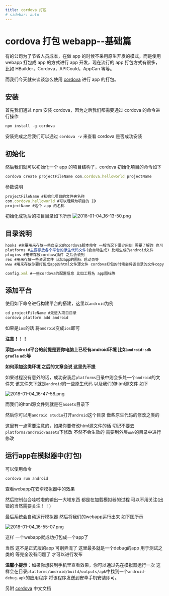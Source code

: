 ```yaml
---
title: cordova 打包
# sidebar: auto
---
```


# cordova 打包 webapp--基础篇

有的公司为了节省人员成本，在做 app 的时候不采用原生开发的模式，而是使用 webapp 打包成 app 的方式进行 app 开发，现在流行的 app 打包方式有很多，比如 HBuilder，Cordova，APICould，AppCan 等等。

而我们今天就来谈谈怎么使用 [cordova](http://cordova.axuer.com/) 进行 app 的打包。

## 安装

首先我们通过 npm 安装 cordova，因为之后我们都需要通过 cordova 的命令进行操作

```js
npm install -g cordova
```

安装完成之后我们可以通过 `cordova -v` 来查看 cordova 是否成功安装

## 初始化

然后我们就可以初始化一个 app 的项目结构了，cordova 初始化项目的命令如下

```js
cordova create projectFileName com.cordova.helloworld projectName
```

参数说明

```js
projectFileName #初始化项目的文件夹名称
com.cordova.helloworld #可以理解为项目的 ID
projectName #这个 app 的名称
```





初始化成功后的项目目录如下所示
![2018-01-04_16-13-50.png](http://upload-images.jianshu.io/upload_images/2262344-b1159a6363a0a87c.png?imageMogr2/auto-orient/strip%7CimageView2/2/w/1240)




## 目录说明

```js
hooks #主要用来存放一些自定义的cordova脚本命令 一般情况下很少用到 需要了解的 也可自行百度谷歌看看
platforms #主要存放各个平台的原生代码文件(会自动生成) 比如生成的android文件
plugins #用来存放cordova插件 之后会说到
res #用来存放一些资源文件 比如app的图标 启动页等
www #用来存放你要打包成app的html文件源文件 cordova打包的时候会将该目录的文件copy到对应平台文件目录中 index.html为入口文件

config.xml #一些cordova的配置信息 比如工程名 app图标等
```



## 添加平台

使用如下命令进行构建平台的搭建，这里以`android`为例

```js
cd projectFileName #先进入项目目录
cordova platform add android
```

如果是`ios`的话 将`android`变成`ios`即可

**注意！！！**

**添加`android`平台的前提是要你电脑上已经有android环境 比如`android-sdk` `gradle` `adb`等**

**如何添加这类环境 之后的文章会说 这里先不提**



如果过程没有意外的话，成功安装后`platforms`目录中则会多处一个`android`的文件夹 该文件夹下就是`android`的一些原生代码 以及我们的html源文件 如下 

![2018-01-04_16-47-58.png](http://upload-images.jianshu.io/upload_images/2262344-ec7b49700640cec3.png?imageMogr2/auto-orient/strip%7CimageView2/2/w/1240)


而我们的html源文件则就是在`assets`目录下

然后你可以用`android studio`打开`android`这个目录 做些原生代码的修改之类的

这里有一点需要注意的，如果你要修改html源文件的话 切记不要去`platforms/android/assets`下修改 不然不会生效的 需要到外层`www`的目录中进行修改

## 运行app在模拟器中(打包)

可以使用命令

```js
cordova run android
```

查看webapp在安卓模拟器中的效果

然后控制台会哇啦啦的输出一大堆东西 都是在加载模拟器的过程 可以不用关注(出错的当然需要关注！！)



最后系统会自动运行模拟器 然后将我们的webapp运行出来 如下图所示

![2018-01-04_16-55-07.png](http://upload-images.jianshu.io/upload_images/2262344-91bb493569393142.png?imageMogr2/auto-orient/strip%7CimageView2/2/w/1240)




这样 一个webapp就成功打包成一个app了



当然 这不是正式版的app 可别弄混了 这里最多就是一个debug的app 用于测试之类的 等完全没有问题了 才可以进行发布



**温馨小提示**：如果你想装到手机里查看效果，你可以通过先在模拟器运行一次 这样会在目录`platforms/android/build/outputs/apk`中找到一个`android-debug.apk`的应用程序 将该程序发送到安卓手机安装即可。



另附 [cordova](http://cordova.axuer.com/docs/zh-cn/latest/guide/cli/index.html) 中文文档